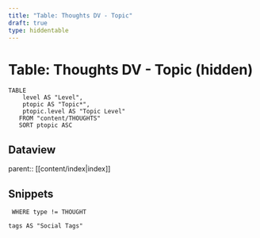 ```yaml
---
title: "Table: Thoughts DV - Topic"
draft: true
type: hiddentable
---
```

# Table: Thoughts DV - Topic (hidden)
```dataview
TABLE
	level AS "Level",
	ptopic AS "Topic*",
	ptopic.level AS "Topic Level"
   FROM "content/THOUGHTS"
   SORT ptopic ASC
```


## Dataview
parent:: [[content/index|index]]

## Snippets

```dataview
 WHERE type != THOUGHT

tags AS "Social Tags"
```